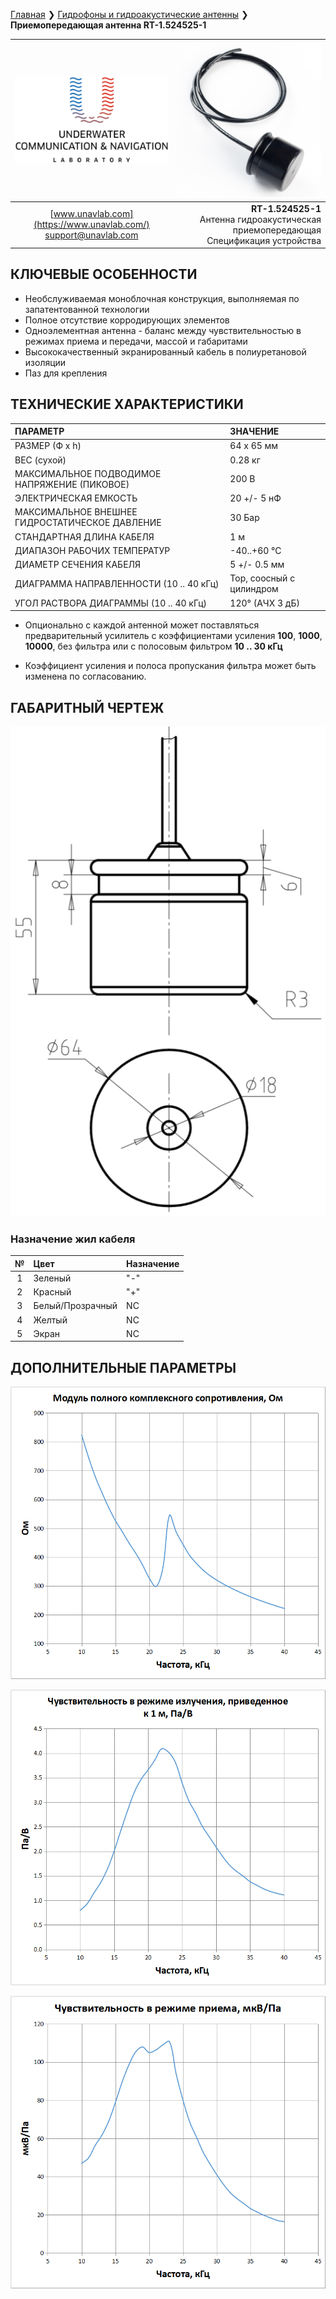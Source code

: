 [Главная](/README_RU) ❯ [Гидрофоны и гидроакустические антенны](/underwater_acoustic_antennas_ru) ❯ **Приемопередающая антенна RT-1.524525-1**

<div style="page-break-after: always;"></div>

| ![logo](/documentation/sm_logo.png) | ![logo](/documentation/def_modem_black.png) |
| :---: | ---: |
| [www.unavlab.com](https://www.unavlab.com/) <br/> [support@unavlab.com](mailto:support@unavlab.com) | **RT-1.524525-1** <br/> Антенна гидроакустическая приемопередающая <br/> Спецификация устройства |

## КЛЮЧЕВЫЕ ОСОБЕННОСТИ

* Необслуживаемая моноблочная конструкция, выполняемая по запатентованной технологии
* Полное отсутствие корродирующих элементов
* Одноэлементная антенна - баланс между чувствительностью в режимах приема и передачи, массой и габаритами
* Высококачественный экранированный кабель в полиуретановой изоляции
* Паз для крепления

## ТЕХНИЧЕСКИЕ ХАРАКТЕРИСТИКИ

| ПАРАМЕТР | ЗНАЧЕНИЕ |
| :--- | :--- |
| РАЗМЕР (Ф х h) | 64 x 65 мм |
| ВЕС (сухой) | 0.28 кг |
| МАКСИМАЛЬНОЕ ПОДВОДИМОЕ НАПРЯЖЕНИЕ (ПИКОВОЕ) | 200 В |
| ЭЛЕКТРИЧЕСКАЯ ЕМКОСТЬ | 20 +/- 5 нФ |
| МАКСИМАЛЬНОЕ ВНЕШНЕЕ ГИДРОСТАТИЧЕСКОЕ ДАВЛЕНИЕ | 30 Бар |
| СТАНДАРТНАЯ ДЛИНА КАБЕЛЯ | 1 м |
| ДИАПАЗОН РАБОЧИХ ТЕМПЕРАТУР | -40..+60 °С |
| ДИАМЕТР СЕЧЕНИЯ КАБЕЛЯ | 5 +/- 0.5 мм |
| ДИАГРАММА НАПРАВЛЕННОСТИ (10 .. 40 кГц) | Тор, соосный с цилиндром |
| УГОЛ РАСТВОРА ДИАГРАММЫ (10 .. 40 кГц) | 120° (АЧХ 3 дБ) |

* Опционально с каждой антенной может поставляться предварительный усилитель с коэффициентами усиления **100**, **1000**, 
**10000**, без фильтра или с полосовым фильтром **10 .. 30 кГц**

* Коэффициент усиления и полоса пропускания фильтра может быть изменена по согласованию.

<div style="page-break-after: always;"></div>

## ГАБАРИТНЫЙ ЧЕРТЕЖ

![RT_1_524525_1_drawings](/documentation/RT_1_524525_1_drawings.png)

### Назначение жил кабеля

| № | Цвет | Назначение |
| :---: | :--- | :--- |
| 1 | Зеленый | "-" |
| 2 | Красный | "+" |
| 3 | Белый/Прозрачный | NC |
| 4 | Желтый | NC |
| 5 | Экран | NC |

<div style="page-break-after: always;"></div>

## ДОПОЛНИТЕЛЬНЫЕ ПАРАМЕТРЫ

![RT_1_524525_1_impedance](/documentation/RT_1_524525_1_impedance.png)

<div style="page-break-after: always;"></div>

![RT_1_524525_1_tx_sensitivity](/documentation/RT_1_524525_1_tx_sensitivity.png)

<div style="page-break-after: always;"></div>

![RT_1_524525_1_rx_sensitivity](/documentation/RT_1_524525_1_rx_sensitivity.png)

<div style="page-break-after: always;"></div>
